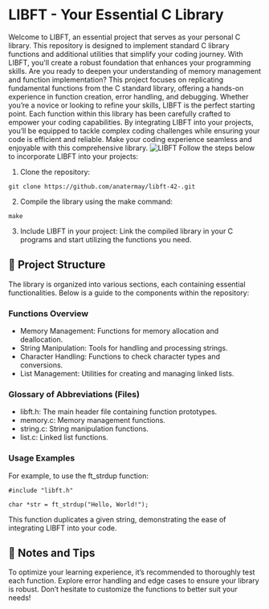 # LIBFT - Your Essential C Library
Welcome to LIBFT, an essential project that serves as your personal C library. This repository is designed to implement standard C library functions and additional utilities that simplify your coding journey. With LIBFT, you'll create a robust foundation that enhances your programming skills.
Are you ready to deepen your understanding of memory management and function implementation? This project focuses on replicating fundamental functions from the C standard library, offering a hands-on experience in function creation, error handling, and debugging. Whether you’re a novice or looking to refine your skills, LIBFT is the perfect starting point.
Each function within this library has been carefully crafted to empower your coding capabilities. By integrating LIBFT into your projects, you’ll be equipped to tackle complex coding challenges while ensuring your code is efficient and reliable. Make your coding experience seamless and enjoyable with this comprehensive library.
![LIBFT](https://cdn.leonardo.ai/users/af8ee1cf-2a87-473e-9ef3-d0caefff30d5/generations/c8e8dfe8-9f5f-4b60-ac98-6363a30bab14/variations/UniversalUpscaler_c8e8dfe8-9f5f-4b60-ac98-6363a30bab14.jpg)
Follow the steps below to incorporate LIBFT into your projects:
1. Clone the repository:
```
git clone https://github.com/anatermay/libft-42-.git
```
2. Compile the library using the make command:
```
make
```
3. Include LIBFT in your project: Link the compiled library in your C programs and start utilizing the functions you need.
## 📁 Project Structure
The library is organized into various sections, each containing essential functionalities. Below is a guide to the components within the repository:
### Functions Overview
- Memory Management: Functions for memory allocation and deallocation.
- String Manipulation: Tools for handling and processing strings.
- Character Handling: Functions to check character types and conversions.
- List Management: Utilities for creating and managing linked lists.
### Glossary of Abbreviations (Files)
- libft.h: The main header file containing function prototypes.
- memory.c: Memory management functions.
- string.c: String manipulation functions.
- list.c: Linked list functions.
### Usage Examples
For example, to use the ft_strdup function:
```
#include "libft.h"

char *str = ft_strdup("Hello, World!");
```
This function duplicates a given string, demonstrating the ease of integrating LIBFT into your code.
## 📝 Notes and Tips
To optimize your learning experience, it’s recommended to thoroughly test each function. Explore error handling and edge cases to ensure your library is robust. Don’t hesitate to customize the functions to better suit your needs!
